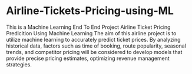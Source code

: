 # Airline-Tickets-Pricing-using-ML
This is a Machine Learning End To End Project
Airline Ticket Pricing Predicition Using Machine Learning
The aim of this airline project is to utilize machine learning to accurately predict ticket prices. By analyzing historical data, factors such as time of booking, route popularity, seasonal trends, and competitor pricing will be considered to develop models that provide precise pricing estimates, optimizing revenue management strategies.
